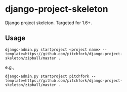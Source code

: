 django-project-skeleton
=======================

Django project skeleton. Targeted for 1.6+.

## Usage

    django-admin.py startproject <project name> --template=https://github.com/pitchfork/django-project-skeleton/zipball/master .
    
e.g.,

    django-admin.py startproject pitchfork --template=https://github.com/pitchfork/django-project-skeleton/zipball/master .